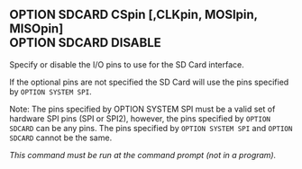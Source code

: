 ## OPTION SDCARD CSpin [,CLKpin, MOSIpin, MISOpin] <br> OPTION SDCARD DISABLE

Specify or disable the I/O pins to use for the SD Card interface.

If the optional pins are not specified the SD Card will use the pins specified by `OPTION SYSTEM SPI`.

Note: The pins specified by OPTION SYSTEM SPI must be a valid set of hardware SPI pins (SPI or SPI2), however, the pins specified by `OPTION SDCARD` can be any pins. The pins specified by `OPTION SYSTEM SPI` and `OPTION SDCARD` cannot be the same.

*This command must be run at the command prompt (not in a program).*

